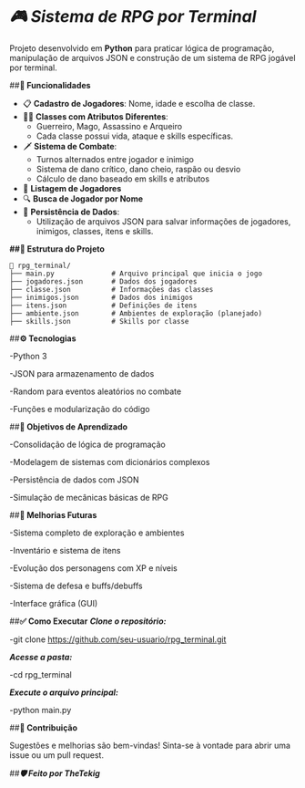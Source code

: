 # ***🎮 Sistema de RPG por Terminal***

Projeto desenvolvido em **Python** para praticar lógica de programação, manipulação de arquivos JSON e construção de um sistema de RPG jogável por terminal.

##**🚀 Funcionalidades**

- 📋 **Cadastro de Jogadores**: Nome, idade e escolha de classe.
- 🧙‍♂️ **Classes com Atributos Diferentes**:
  - Guerreiro, Mago, Assassino e Arqueiro
  - Cada classe possui vida, ataque e skills específicas.
- 🗡️ **Sistema de Combate**:
  - Turnos alternados entre jogador e inimigo
  - Sistema de dano crítico, dano cheio, raspão ou desvio
  - Cálculo de dano baseado em skills e atributos
- 📜 **Listagem de Jogadores**
- 🔍 **Busca de Jogador por Nome**
- 💾 **Persistência de Dados**:
  - Utilização de arquivos JSON para salvar informações de jogadores, inimigos, classes, itens e skills.

**##📂 Estrutura do Projeto**

    📁 rpg_terminal/
    ├── main.py              # Arquivo principal que inicia o jogo
    ├── jogadores.json       # Dados dos jogadores
    ├── classe.json          # Informações das classes
    ├── inimigos.json        # Dados dos inimigos
    ├── itens.json           # Definições de itens
    ├── ambiente.json        # Ambientes de exploração (planejado)
    ├── skills.json          # Skills por classe

##**⚙️ Tecnologias**

-Python 3

-JSON para armazenamento de dados

-Random para eventos aleatórios no combate

-Funções e modularização do código

##**🎯 Objetivos de Aprendizado**

-Consolidação de lógica de programação

-Modelagem de sistemas com dicionários complexos

-Persistência de dados com JSON

-Simulação de mecânicas básicas de RPG

##**🚧 Melhorias Futuras**

-Sistema completo de exploração e ambientes

-Inventário e sistema de itens

-Evolução dos personagens com XP e níveis

-Sistema de defesa e buffs/debuffs

-Interface gráfica (GUI)

##**✅ Como Executar**
***Clone o repositório:***

-git clone https://github.com/seu-usuario/rpg_terminal.git

***Acesse a pasta:***

-cd rpg_terminal

***Execute o arquivo principal:***

-python main.py

##**🤝 Contribuição**

Sugestões e melhorias são bem-vindas! Sinta-se à vontade para abrir uma issue ou um pull request.

##***🛡️ Feito por TheTekig***
